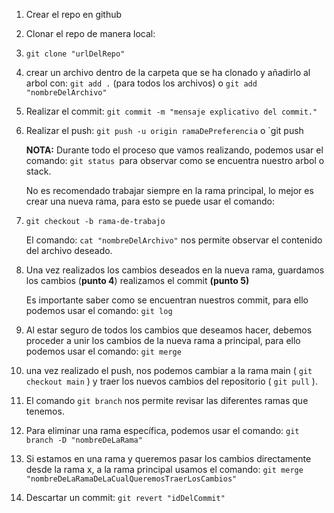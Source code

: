 1. Crear el repo en github
2. Clonar el repo de manera local:
3. `git clone "urlDelRepo"`
4. crear un archivo dentro de la carpeta que se ha clonado y añadirlo al arbol con: `git add .` (para todos los archivos) o `git add "nombreDelArchivo"`
5. Realizar el commit: `git commit -m "mensaje explicativo del commit."`
6. Realizar el push: `git push -u origin ramaDePreferencia` o `git push

   **NOTA:** Durante todo el proceso que vamos realizando, podemos usar el comando: `git status `para observar como se encuentra nuestro arbol o stack.

   No es recomendado trabajar siempre en la rama principal, lo mejor es crear una nueva rama, para esto se puede usar el comando:
7. `git checkout -b rama-de-trabajo`

   El comando: `cat "nombreDelArchivo"` nos permite observar el contenido del archivo deseado.
8. Una vez realizados los cambios deseados en la nueva rama, guardamos los cambios (**punto 4**) realizamos el commit **(punto 5)**

   Es importante saber como se encuentran nuestros commit, para ello podemos usar el comando: `git log`
9. Al estar seguro de todos los cambios que deseamos hacer, debemos proceder a unir los cambios de la nueva rama a principal, para ello podemos usar el comando: `git merge`

10. una vez realizado el push, nos podemos cambiar a la rama main ( `git checkout main` ) y traer los nuevos cambios del repositorio ( `git pull` ). 
11. El comando `git branch` nos permite revisar las diferentes ramas que tenemos. 
12. Para eliminar una rama específica, podemos usar el comando: `git branch -D "nombreDeLaRama"`
13. Si estamos en una rama y queremos pasar los cambios directamente desde la rama x, a la rama principal usamos el comando: `git merge "nombreDeLaRamaDeLaCualQueremosTraerLosCambios"`
14. Descartar un commit: `git revert "idDelCommit"`
